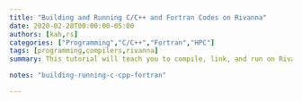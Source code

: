 ```yaml
---
title: "Building and Running C/C++ and Fortran Codes on Rivanna"
date: 2020-02-28T00:00:00-05:00
authors: [kah,rs]
categories: ["Programming","C/C++","Fortran","HPC"]
tags: [programming,compilers,rivanna]
summary: This tutorial will teach you to compile, link, and run on Rivanna programs written in C, C++, or Fortran. 

notes: "building-running-c-cpp-fortran"

---
```


